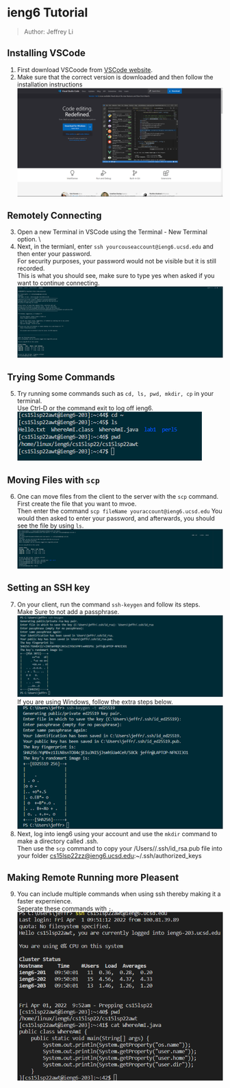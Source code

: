 # ieng6 Tutorial
> Author: Jeffrey Li
## Installing VSCode
1. First download VSCoode from [VSCode website](https://code.visualstudio.com/).
2. Make sure that the correct version is downloaded and then follow the installation instructions
![](/LabReport1/vscodeWebsite.png)
## Remotely Connecting
3. Open a new Terminal in VSCode using the Terminal - New Terminal option. \
4. Next, in the termianl, enter `ssh yourcouseaccount@ieng6.ucsd.edu` and then enter your password.\
For security purposes, your password would not be visible but it is still recorded.\
This is what you should see, make sure to type yes when asked if you want to continue connecting.
![](/LabReport1/remoteAccess.png)
## Trying Some Commands
5. Try running some commands such as `cd, ls, pwd, mkdir, cp` in your terminal. \
Use Ctrl-D or the command exit to log off ieng6. \
![](/LabReport1/someCommands.png)
## Moving Files with `scp`
6. One can move files from the client to the server with the `scp` command. \
First create the file that you want to mvoe. \
Then enter the command `scp fileName youraccount@ieng6.ucsd.edu`
You would then asked to enter your password, and afterwards, you should see the file by using `ls`.
![](/LabReport1/scp.png)
## Setting an SSH key
7. On your client, run the command `ssh-keygen` and follow its steps. \
Make Sure to not add a passphrase.
![](/LabReport1/sshKey1.png) \
If you are using Windows, follow the extra steps below. \
![](/LabReport1/sshKey2.png)
8. Next, log into ieng6 using your account and use the `mkdir` command to make a directory called .ssh. \
Then use the `scp` command to copy your /Users/<user-name>/.ssh/id_rsa.pub file into your folder cs15lsp22zz@ieng6.ucsd.edu:~/.ssh/authorized_keys 
## Making Remote Running more Pleasent
9. You can include multiple commands when using ssh thereby making it a faster expernience. \
Seperate these commands with `;`. \
![](/LabReport1/part8.png)
